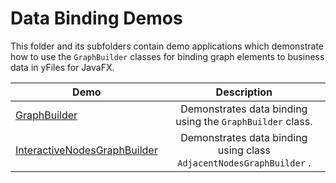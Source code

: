 
# Data Binding Demos
  

 This folder and its subfolders contain demo applications which demonstrate how to use the `GraphBuilder` classes for binding graph elements to business data in yFiles for JavaFX.   

| Demo | Description |
|------|:-----------:|
|[GraphBuilder](../../src\databinding\graphbuilder\README.md)| Demonstrates data binding using the `GraphBuilder` class. |
|[InteractiveNodesGraphBuilder](../../src\databinding\interactivenodesgraphbuilder\README.md)| Demonstrates data binding using class `AdjacentNodesGraphBuilder` . |
